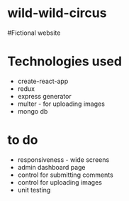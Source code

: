 # wild-wild-circus

#Fictional website

# Technologies used
- create-react-app
- redux
- express generator
- multer - for uploading images
- mongo db

# to do
- responsiveness - wide screens
- admin dashboard page
- control for submitting comments
- control for uploading images
- unit testing
